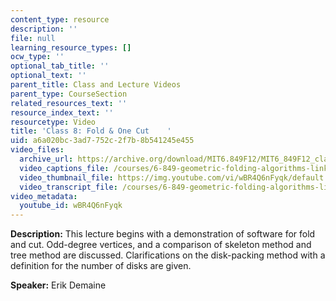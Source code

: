 ```yaml
---
content_type: resource
description: ''
file: null
learning_resource_types: []
ocw_type: ''
optional_tab_title: ''
optional_text: ''
parent_title: Class and Lecture Videos
parent_type: CourseSection
related_resources_text: ''
resource_index_text: ''
resourcetype: Video
title: 'Class 8: Fold & One Cut    '
uid: a6a020bc-3ad7-752c-2f7b-8b541245e455
video_files:
  archive_url: https://archive.org/download/MIT6.849F12/MIT6_849F12_class08_300k.mp4
  video_captions_file: /courses/6-849-geometric-folding-algorithms-linkages-origami-polyhedra-fall-2012/1344ba7456d3575eb1a52fa86492d0df_wBR4Q6nFyqk.vtt
  video_thumbnail_file: https://img.youtube.com/vi/wBR4Q6nFyqk/default.jpg
  video_transcript_file: /courses/6-849-geometric-folding-algorithms-linkages-origami-polyhedra-fall-2012/9ffe0b2ba358fefe66df372684c175d7_wBR4Q6nFyqk.pdf
video_metadata:
  youtube_id: wBR4Q6nFyqk
---
```


**Description:** This lecture begins with a demonstration of software for fold and cut. Odd-degree vertices, and a comparison of skeleton method and tree method are discussed. Clarifications on the disk-packing method with a definition for the number of disks are given.

**Speaker:** Erik Demaine